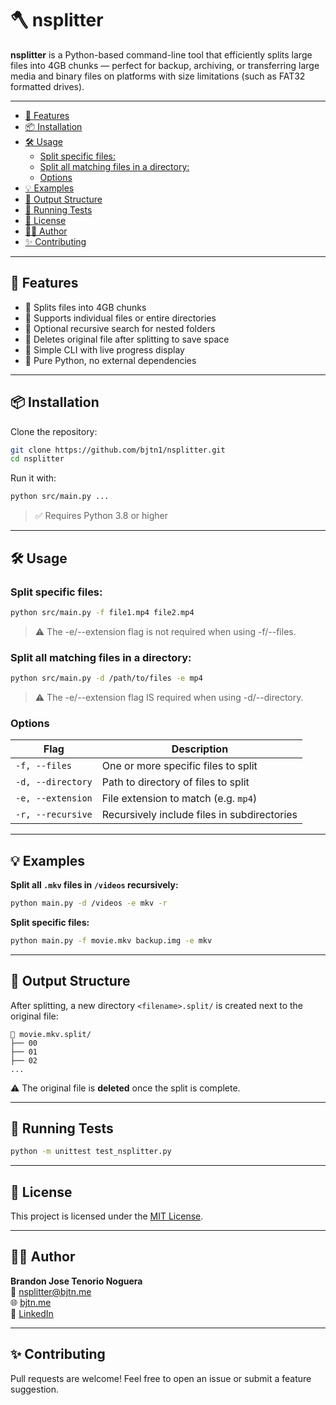 
<!-- TOC --><a name="-nsplitter"></a>
# 🪓 nsplitter

**nsplitter** is a Python-based command-line tool that efficiently splits large files into 4GB chunks — perfect for backup, archiving, or transferring large media and binary files on platforms with size limitations (such as FAT32 formatted drives).

---

<!-- TOC start (generated with https://github.com/derlin/bitdowntoc) -->

* [🚀 Features](#-features)
* [📦 Installation](#-installation)
* [🛠️ Usage](#-usage)
    + [Split specific files:](#split-specific-files)
    + [Split all matching files in a directory:](#split-all-matching-files-in-a-directory)
    + [Options](#options)
* [💡 Examples](#-examples)
* [📁 Output Structure](#-output-structure)
* [🧪 Running Tests](#-running-tests)
* [📄 License](#-license)
* [👨‍💻 Author](#-author)
* [✨ Contributing](#-contributing)

<!-- TOC end -->

---

<!-- TOC --><a name="-features"></a>
## 🚀 Features

- 🔹 Splits files into 4GB chunks
- 🔹 Supports individual files or entire directories
- 🔹 Optional recursive search for nested folders
- 🔹 Deletes original file after splitting to save space
- 🔹 Simple CLI with live progress display
- 🔹 Pure Python, no external dependencies

---

<!-- TOC --><a name="-installation"></a>
## 📦 Installation

Clone the repository:

```bash
git clone https://github.com/bjtn1/nsplitter.git
cd nsplitter
```

Run it with:

```bash
python src/main.py ...
```

> ✅ Requires Python 3.8 or higher

---

<!-- TOC --><a name="-usage"></a>
## 🛠️ Usage

<!-- TOC --><a name="split-specific-files"></a>
### Split specific files:

```bash
python src/main.py -f file1.mp4 file2.mp4
```


> ⚠️ The -e/--extension flag is not required when using -f/--files.

<!-- TOC --><a name="split-all-matching-files-in-a-directory"></a>
### Split all matching files in a directory:

```bash
python src/main.py -d /path/to/files -e mp4
```
> ⚠️ The -e/--extension flag IS required when using -d/--directory.

<!-- TOC --><a name="options"></a>
### Options

| Flag | Description |
|------|-------------|
| `-f, --files`      | One or more specific files to split |
| `-d, --directory`  | Path to directory of files to split |
| `-e, --extension`  | File extension to match (e.g. `mp4`) |
| `-r, --recursive`  | Recursively include files in subdirectories |

---

<!-- TOC --><a name="-examples"></a>
## 💡 Examples

**Split all `.mkv` files in `/videos` recursively:**

```bash
python main.py -d /videos -e mkv -r
```

**Split specific files:**

```bash
python main.py -f movie.mkv backup.img -e mkv
```

---

<!-- TOC --><a name="-output-structure"></a>
## 📁 Output Structure

After splitting, a new directory `<filename>.split/` is created next to the original file:

```
📁 movie.mkv.split/
├── 00
├── 01
├── 02
...
```

⚠️ The original file is **deleted** once the split is complete.

---

<!-- TOC --><a name="-running-tests"></a>
## 🧪 Running Tests

```bash
python -m unittest test_nsplitter.py
```

---

<!-- TOC --><a name="-license"></a>
## 📄 License

This project is licensed under the [MIT License](https://github.com/bjtn1/nsplitter?tab=MIT-1-ov-file).

---

<!-- TOC --><a name="-author"></a>
## 👨‍💻 Author

**Brandon Jose Tenorio Noguera**  
📧 nsplitter@bjtn.me  
🌐 [bjtn.me](https://bjtn.me)  
🔗 [LinkedIn](https://www.linkedin.com/in/brandon-jose-tenorio-noguera/)

---

<!-- TOC --><a name="-contributing"></a>
## ✨ Contributing

Pull requests are welcome! Feel free to open an issue or submit a feature suggestion.

